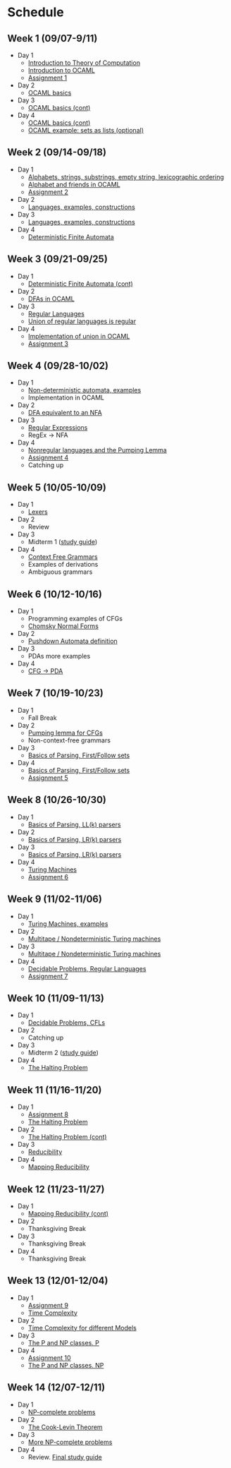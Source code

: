 # Schedule

## Week 1 (09/07-9/11)

- Day 1
    - [Introduction to Theory of Computation](notes/theory_intro.md)
    - [Introduction to OCAML](notes/ocaml_intro.md)
    - [Assignment 1](assignments/1.md)
- Day 2
    - [OCAML basics](notes/ocaml_basics.md)
- Day 3
    - [OCAML basics (cont)](notes/ocaml_basics.md)
- Day 4
    - [OCAML basics (cont)](notes/ocaml_basics.md)
    - [OCAML example: sets as lists (optional)](notes/ocaml_sets.md)

## Week  2 (09/14-09/18)

- Day 1
    - [Alphabets, strings, substrings, empty string, lexicographic ordering](notes/alphabet.md)
    - [Alphabet and friends in OCAML](notes/ocaml_alphabet.md)
    - [Assignment 2](assignments/2.md)
- Day 2
    - [Languages, examples, constructions](notes/languages.md)
- Day 3
    - [Languages, examples, constructions](notes/languages.md)
- Day 4
    - [Deterministic Finite Automata](notes/fin_aut_dfa.md)

## Week  3 (09/21-09/25)

- Day 1
    - [Deterministic Finite Automata (cont)](notes/fin_aut_dfa.md)
- Day 2
    - [DFAs in OCAML](notes/ocaml_dfa.md)
- Day 3
    - [Regular Languages](notes/fin_aut_dfa.md)
    - [Union of regular languages is regular](notes/fin_aut_dfa.md)
- Day 4
    - [Implementation of union in OCAML](notes/ocaml_dfa.md)
    - [Assignment 3](assignments/3.md)

## Week  4 (09/28-10/02)

- Day 1
    - [Non-deterministic automata, examples](notes/fin_aut_nfas.md)
    - Implementation in OCAML
- Day 2
    - [DFA equivalent to an NFA](notes/fin_aut_nfas.md)
- Day 3
    - [Regular Expressions](notes/regexp.md)
    - RegEx -> NFA
- Day 4
    - [Nonregular languages and the Pumping Lemma](notes/nonregular.md)
    - [Assignment 4](assignments/4.md)
    - Catching up

## Week  5 (10/05-10/09)

- Day 1
    - [Lexers](notes/lexers.md)
- Day 2
    - Review
- Day 3
    - Midterm 1 ([study guide](notes/midterm1_study_guide.md))
- Day 4
    - [Context Free Grammars](notes/cfg.md)
    - Examples of derivations
    - Ambiguous grammars

## Week  6 (10/12-10/16)

- Day 1
    - Programming examples of CFGs
    - [Chomsky Normal Forms](notes/cfg.md)
- Day 2
    - [Pushdown Automata definition](notes/pushdown_automata.md)
- Day 3
    - PDAs more examples
- Day 4
    - [CFG -> PDA](notes/cfg_pda.md)

## Week  7 (10/19-10/23)

- Day 1
    - Fall Break
- Day 2
    - [Pumping lemma for CFGs](notes/pumping_cfg.md)
    - Non-context-free grammars
- Day 3
    - [Basics of Parsing, First/Follow sets](notes/parsing.md)
- Day 4
    - [Basics of Parsing, First/Follow sets](notes/parsing.md)
    - [Assignment 5](assignments/5.md)

## Week  8 (10/26-10/30)

- Day 1
    - [Basics of Parsing, LL(k) parsers](notes/parsing.md)
- Day 2
    - [Basics of Parsing, LR(k) parsers](notes/parsing.md)
- Day 3
    - [Basics of Parsing, LR(k) parsers](notes/parsing.md)
- Day 4
    - [Turing Machines](notes/turing.md)
    - [Assignment 6](assignments/6.md)

## Week  9 (11/02-11/06)

- Day 1
    - [Turing Machines, examples](notes/turing.md)
- Day 2
    - [Multitape / Nondeterministic Turing machines](notes/turing.md)
- Day 3
    - [Multitape / Nondeterministic Turing machines](notes/turing.md)
- Day 4
    - [Decidable Problems, Regular Languages](notes/decidable.md)
    - [Assignment 7](assignments/7.md)

## Week 10 (11/09-11/13)

- Day 1
    - [Decidable Problems, CFLs](notes/decidable.md)
- Day 2
    - Catching up
- Day 3
    - Midterm 2 ([study guide](notes/midterm2_study_guide.md))
- Day 4
    - [The Halting Problem](notes/halting.md)

## Week 11 (11/16-11/20)

- Day 1
    - [Assignment 8](assignments/8.md)
    - [The Halting Problem](notes/halting.md)
- Day 2
    - [The Halting Problem (cont)](notes/halting.md)
- Day 3
    - [Reducibility](notes/reducibility.md)
- Day 4
    - [Mapping Reducibility](notes/mapping_reducibility.md)

## Week 12 (11/23-11/27)

- Day 1
    - [Mapping Reducibility (cont)](notes/mapping_reducibility.md)
- Day 2
    - Thanksgiving Break
- Day 3
    - Thanksgiving Break
- Day 4
    - Thanksgiving Break

## Week 13 (12/01-12/04)

- Day 1
    - [Assignment 9](assignments/9.md)
    - [Time Complexity](notes/time_complexity.md)
- Day 2
    - [Time Complexity for different Models](notes/time_complexity.md)
- Day 3
    - [The P and NP classes. P](notes/p_vs_np.md)
- Day 4
    - [Assignment 10](assignments/10.md)
    - [The P and NP classes. NP](notes/p_vs_np.md)

## Week 14 (12/07-12/11)

- Day 1
    - [NP-complete problems](notes/np_complete.md)
- Day 2
    - [The Cook-Levin Theorem](notes/np_complete.md)
- Day 3
    - [More NP-complete problems](notes/np_complete.md)
- Day 4
    - Review. [Final study guide](notes/midterm3_study_guide.md)

